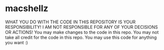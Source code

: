# macshellz
WHAT YOU DO WITH THE CODE IN THIS REPOSITORY IS YOUR RESPONSIBILITY!
I AM NOT RESPONSIBLE FOR ANY OF YOUR DECISIONS OR ACTIONS!
You may make changes to the code in this repo.
You may not take all credit for the code in this repo.
You may use this code for anything you want :)
